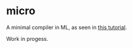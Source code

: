 # micro

A minimal compiler in ML, as seen in [this tutorial](http://troydm.github.io/blog/2014/03/29/writing-micro-compiler-in-ocaml/).

Work in progess.

